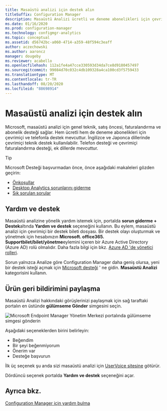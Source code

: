 ```yaml
---
title: Masaüstü analizi için destek alın
titleSuffix: Configuration Manager
description: Masaüstü Analizi ücretli ve deneme abonelikleri için çevrimiçi ve telefon desteği alın.
ms.date: 01/16/2020
ms.prod: configuration-manager
ms.technology: configmgr-analytics
ms.topic: conceptual
ms.assetid: d56742bc-a060-4714-a359-48f594c3eaff
author: aczechowski
ms.author: aaroncz
manager: dougeby
ms.reviewer: acabello
ms.openlocfilehash: 112a1fe4a47cce330593d34da7ce8d9180457497
ms.sourcegitcommit: 99084d70c032c4db109328a4ca100cd3f5759433
ms.translationtype: MT
ms.contentlocale: tr-TR
ms.lasthandoff: 08/20/2020
ms.locfileid: "88698914"
---
```

# <a name="get-support-for-desktop-analytics"></a>Masaüstü analizi için destek alın

Microsoft, masaüstü analizi için genel teknik, satış öncesi, faturalandırma ve abonelik desteği sağlar. Hem ücretli hem de deneme abonelikleri için çevrimiçi ve telefonla destek mevcuttur. İngilizce ve Japonca dillerinde çevrimiçi teknik destek kullanılabilir. Telefon desteği ve çevrimiçi faturalandırma desteği, ek dillerde mevcuttur.

> [!TIP]
> Microsoft Desteği başvurmadan önce, önce aşağıdaki makaleleri gözden geçirin:
>
> - [Önkoşullar](overview.md#prerequisites)
> - [Desktop Analytics sorunlarını giderme](troubleshooting.md)
> - [Sık sorulan sorular](faq.md)

## <a name="help-and-support"></a>Yardım ve destek

Masaüstü analizine yönelik yardım istemek için, portalda **sorun giderme + Destek**altında **Yardım ve destek** seçeneğini kullanın. Bu eylem, masaüstü analizi için çevrimiçi bir destek bileti dosyası. Bir destek olayı oluşturmak ve yönetmek için hesabınızın **Microsoft. office365. Supportbilet/bilet/yönetme**eylemini içeren bir Azure Active Directory (Azure AD) rolü olmalıdır. Daha fazla bilgi için bkz. [Azure AD 'de yönetici rolleri](/azure/active-directory/users-groups-roles/directory-assign-admin-roles).

Sorun yalnızca Analize göre Configuration Manager daha geniş olursa, yeni bir destek isteği açmak için [Microsoft desteği](https://aka.ms/cmcbsupport) ' ne gidin. **Masaüstü Analizi** kategorisini kullanın.

## <a name="share-product-feedback"></a><a name="bkmk_feedback"></a> Ürün geri bildirimini paylaşma

<!-- 5451636 -->

Masaüstü Analizi hakkındaki görüşlerinizi paylaşmak için sağ taraftaki portalın en üstünde **gülümseme Gönder** simgesini seçin.

![Microsoft Endpoint Manager Yönetim Merkezi portalında gülümseme simgesi gönderin](media/5451636-portal-feedback.png)

Aşağıdaki seçeneklerden birini belirleyin:

- Beğendim
- Bir şeyi beğenmiyorum
- Önerim var
- Desteğe başvurun

İlk üç seçenek şu anda sizi masaüstü analizi için [UserVoice sitesine](https://configurationmanager.uservoice.com/forums/300492-ideas?category_id=366805) götürür.

Dördüncü seçenek portalda **Yardım ve destek** seçeneğini açar.

## <a name="see-also"></a>Ayrıca bkz.

[Configuration Manager için yardım bulma](../core/understand/find-help.md)